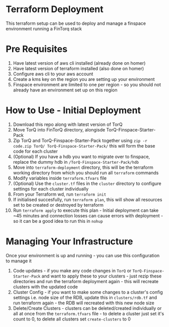 # Terraform Deployment

This terraform setup can be used to deploy and manage a finspace environment running a FinTorq stack

# Pre Requisites

1. Have latest version of  aws cli installed (already done on homer)
2. Have latest version of terraform installed (also done on homer)
3. Configure aws cli to your aws account 
4. Create a kms key on the region you are setting up your environment
5. Finspace environment are limited to one per region - so you should not already have an environment set up on this region

# How to Use - Initial Deployment

1. Download this repo along with latest version of TorQ
2. Move TorQ into FinTorQ directory, alongisde TorQ-Finspace-Starter-Pack
3. Zip TorQ and TorQ-Finspace-Starter-Pack together using `zip -r code.zip TorQ/ TorQ-Finspace-Starter-Pack/` this will form the base code for each cluster
4. (Optional) If you have a hdb you want to migrate over to finspace, replace the dummy hdb in `/TorQ-Finspace-Starter-Pack/hdb`
4. Move into `terraform-deployment` directory, this will be the terraform working directory from which you should run all `terraform` commands
5. Modify variables inside `terraform.tfvars` file
6. (Optional) Use the `cluster.tf` files in the `cluster` directory to configure settings for each cluster individually
7. From your Terraform wd, run `terraform init`
8. If initialised succesfully, run `terraform plan`, this will show all resources set to be created or destroyed by terraform
9. Run `terraform apply` to execute this plan - Initial deployment can take ~45 minutes and connection losses can cause errors with deployment - so it can be a good idea to run this in `nohup`

# Managing Your Infrastructure

Once your environment is up and running - you can use this configuration to manage it 

1. Code updates - if you make any code changes in `TorQ` or `TorQ-Finspace-Starter-Pack` and want to apply these to your clusters - just rezip these directories and run the terraform deployment again - this will recreate clusters with the updated code
2. Cluster Config - if you want to make some changes to a cluster's config settings i.e. node size of the RDB, update this in `clusters/rdb.tf` and run terraform again - the RDB will recreated with this new node size
3. Delete/Create Clusters - clusters can be deleted/created individually or all at once from the `terraform.tfvars` file - to delete a cluster just set it's count to 0, to delete all clusters set `create-clusters` to 0  
